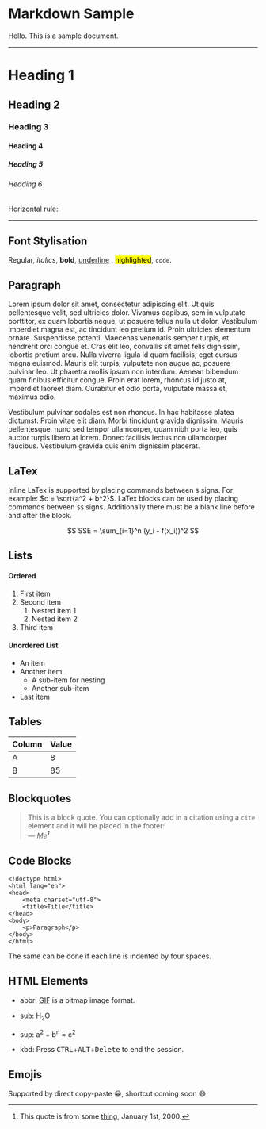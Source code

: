 # Markdown Sample

Hello. This is a sample document.

---

# Heading 1
## Heading 2
### Heading 3
#### Heading 4
##### Heading 5
###### Heading 6

Horizontal rule:

---

## Font Stylisation

Regular, *italics*, **bold**, <u>underline</u> , <mark>highlighted</mark>, `code`.


## Paragraph

Lorem ipsum dolor sit amet, consectetur adipiscing elit. Ut quis pellentesque velit, sed ultricies dolor. Vivamus dapibus, sem in vulputate porttitor, ex quam lobortis neque, ut posuere tellus nulla ut dolor. Vestibulum imperdiet magna est, ac tincidunt leo pretium id. Proin ultricies elementum ornare. Suspendisse potenti. Maecenas venenatis semper turpis, et hendrerit orci congue et. Cras elit leo, convallis sit amet felis dignissim, lobortis pretium arcu. Nulla viverra ligula id quam facilisis, eget cursus magna euismod. Mauris elit turpis, vulputate non augue ac, posuere pulvinar leo. Ut pharetra mollis ipsum non interdum. Aenean bibendum quam finibus efficitur congue. Proin erat lorem, rhoncus id justo at, imperdiet laoreet diam. Curabitur et odio porta, vulputate massa et, maximus odio.

Vestibulum pulvinar sodales est non rhoncus. In hac habitasse platea dictumst. Proin vitae elit diam. Morbi tincidunt gravida dignissim. Mauris pellentesque, nunc sed tempor ullamcorper, quam nibh porta leo, quis auctor turpis libero at lorem. Donec facilisis lectus non ullamcorper faucibus. Vestibulum gravida quis enim dignissim placerat.


## LaTex

Inline LaTex is supported by placing commands between `$` signs. For example: $c = \sqrt{a^2 + b^2}$.
LaTex blocks can be used by placing commands between `$$` signs. Additionally there must be a blank line before and after the block.

$$
SSE = \sum_{i=1}^n (y_i - f(x_i))^2
$$

## Lists

#### Ordered

1. First item
2. Second item
    1. Nested item 1
    2. Nested item 2
3. Third item

#### Unordered List

- An item
- Another item
    - A sub-item for nesting
    - Another sub-item
- Last item


## Tables

Column | Value
-------|------
A      | 8
B      | 85


## Blockquotes

> This is a block quote. You can optionally add in a citation using a `cite` element and it will be placed in the footer:<br>
> — <cite>Me[^1]</cite>

[^1]: This quote is from some [thing](https://www.google.com), January 1st, 2000.


## Code Blocks

```
<!doctype html>
<html lang="en">
<head>
    <meta charset="utf-8">
    <title>Title</title>
</head>
<body>
    <p>Paragraph</p>
</body>
</html>
```

The same can be done if each line is indented by four spaces.


## HTML Elements

- abbr: <abbr title="Graphics Interchange Format">GIF</abbr> is a bitmap image format.

- sub: H<sub>2</sub>O

- sup: a<sup>2</sup> + b<sup>n</sup> = c<sup>2</sup>

- kbd: Press <kbd>CTRL</kbd>+<kbd>ALT</kbd>+<kbd>Delete</kbd> to end the session.


## Emojis

Supported by direct copy-paste 😀, shortcut coming soon :smile:
